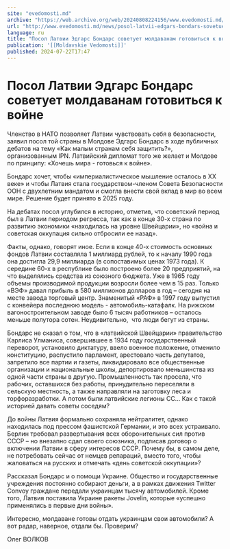```yaml
---
site: "evedomosti.md"
archive: "https://web.archive.org/web/20240808224156/www.evedomosti.md/news/posol-latvii-edgars-bondars-sovetuet-moldavanam-gotovitsya-k"
url: "http://www.evedomosti.md/news/posol-latvii-edgars-bondars-sovetuet-moldavanam-gotovitsya-k"
language: ru
title: "Посол Латвии Эдгарс Бондарс советует молдаванам готовиться к войне"
publication: '[[Moldavskie Vedomosti]]'
published: 2024-07-22T17:47
---
```


# Посол Латвии Эдгарс Бондарс советует молдаванам готовиться к войне

Членство в НАТО позволяет Латвии чувствовать себя в безопасности, заявил посол той страны в Молдове Эдгарс Бондарс в ходе публичных дебатов на тему «Как малым странам себя защитить?», организованным IPN. Латвийский дипломат того же желает и Молдове по принципу: «Хочешь мира - готовься к войне».

Бондарс хочет, чтобы «империалистическое мышление осталось в XX веке» и чтобы Латвия стала государством-членом Совета Безопасности ООН с двухлетним мандатом и смогла внести свой вклад в мир во всем мире. Решение будет принято в 2025 году.

На дебатах посол углубился в историю, отметив, что советский период был в Латвии периодом регресса, так как в конце 30-х страна по развитию экономики «находилась на уровне Швейцарии», но «война и советская оккупация сильно отбросили ее назад».

Факты, однако, говорят иное. Если в конце 40-х стоимость основных фондов Латвии составляла 1 миллиард рублей, то к началу 1990 года она достигла 29,9 миллиарда (в сопоставимых ценах 1973 года). К середине 60-х в республике было построено более 20 предприятий, на что выделялись средства из союзного бюджета. Уже в 1965 году объемы производимой продукции возросли более чем в 15 раз. Только «ВЭФ» давал прибыль в 580 миллионов долларов в год – сегодня на месте завода торговый центр. Знаменитый «РАФ» в 1997 году выпустил с конвейера последнюю модель - автомобиль-катафалк. На рижском вагоностроительном заводе было 6 тысяч работников – осталось меньше полутора сотен. Неудивительно,  что люди бегут из страны.

Бондарс не сказал о том, что в «латвийской Швейцарии» правительство Карлиса Улманиса, совершившее в 1934 году государственный переворот, установило диктатуру, ввело военное положение, отменило конституцию, распустило парламент, арестовало часть депутатов, запретило все партии и газеты, ликвидировало все общественные организации и национальные школы, депортировало меньшинства из одной части страны в другую. Промышленность так просела, что рабочих, оставшихся без работы, принудительно переселяли в сельскую местность, а также направляли на заготовку леса и торфоразработки. А потом были латвийские легионы СС... Как с такой историей давать советы соседям?

До войны Латвия формально сохраняла нейтралитет, однако находилась под прессом фашистской Германии, и это всех устраивало. Берлин требовал развертывания всех оборонительных сил против СССР – но внезапно сдал своего союзника, подписав договор о включении Латвии в сферу интересов СССР. Почему бы, в самом деле, не потребовать сейчас от немцев репараций, вместо того, чтобы жаловаться на русских и отмечать «день советской оккупации»?

Рассказал Бондарс и о помощи Украине. Общество и государственные учреждения постоянно собирают деньги, а в рамках движения Twitter Convoy граждане передали украинцам тысячу автомобилей. Кроме того, Латвия поставила Украине ракеты Jovelin, которые «успешно применялись в первые дни войны».

Интересно, молдаване готовы отдать украинцам свои автомобили? А вот радар, наверное, отдали бы. Проверим?

Олег ВОЛКОВ
